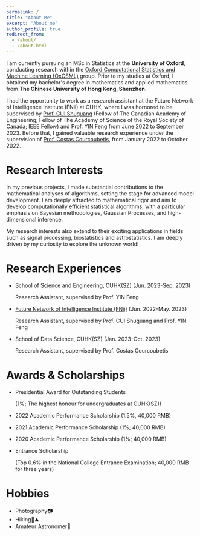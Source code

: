 ```yaml
---
permalink: /
title: "About Me"
excerpt: "About me"
author_profile: true
redirect_from: 
  - /about/
  - /about.html
---
```


I am currently pursuing an MSc in Statistics at the **University of Oxford**, conducting research within the [Oxford Computational Statistics and Machine Learning (OxCSML)](https://www.stats.ox.ac.uk/computational-statistics-and-machine-learning/10) group. Prior to my studies at Oxford, I obtained my bachelor's degree in mathematics and applied mathematics from **The Chinese University of Hong Kong, Shenzhen**.

I had the opportunity to work as a research assistant at the Future Network of Intelligence Institute (FNii) at CUHK, where I was hornored to be supervised by [Prof. CUI Shuguang](https://scholar.google.com/citations?user=1o_qvR0AAAAJ&hl=zh-CN) (Fellow of The Canadian Academy of Engineering; Fellow of The Academy of Science of the Royal Society of Canada; IEEE Fellow) and [Prof. YIN Feng](https://sse.cuhk.edu.cn/en/faculty/yinfeng) from June 2022 to September 2023. Before that, I gained valuable research experience under the supervision of [Prof. Costas Courcoubetis](https://sds.cuhk.edu.cn/en/teacher/473), from January 2022 to October 2022.

Research Interests
======
In my previous projects, I made substantial contributions to the mathematical analyses of algorithms, setting the stage for advanced model development. I am deeply attracted to mathematical rigor and aim to develop computationally efficient statistical algorithms, with a particular emphasis on Bayesian methodologies, Gaussian Processes, and high-dimensional inference.

My research interests also extend to their exciting applications in fields such as signal processing, biostatistics and astrostatistics. I am deeply driven by my curiosity to explore the unknown world!

Research Experiences
======
* School of Science and Engineering, CUHK(SZ) (Jun. 2023-Sep. 2023)
  
  Research Assistant, supervised by Prof. YIN Feng

* [Future Network of Intelligence Institute (FNii)](https://fnii.cuhk.edu.cn/) (Jun. 2022-May. 2023)

  Research Assistant, supervised by Prof. CUI Shuguang and Prof. YIN Feng

* School of Data Science, CUHK(SZ) (Jan. 2023-Oct. 2023)

  Research Assistant, supervised by Prof. Costas Courcoubetis


Awards & Scholarships
======
* Presidential Award for Outstanding Students
  
  (1%; The highest honour for undergraduates at CUHK(SZ))
* 2022 Academic Performance Scholarship (1.5%, 40,000 RMB)
* 2021 Academic Performance Scholarship (1%; 40,000 RMB)
* 2020 Academic Performance Scholarship (1%; 40,000 RMB)
* Entrance Scholarship

  (Top 0.6% in the National College Entrance Examination; 40,000 RMB for three years)

Hobbies
======
* Photography📷
* Hiking🌳⛰️
* Amateur Astronomer🌌

